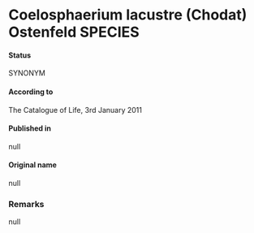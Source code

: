 # Coelosphaerium lacustre (Chodat) Ostenfeld SPECIES

#### Status
SYNONYM

#### According to
The Catalogue of Life, 3rd January 2011

#### Published in
null

#### Original name
null

### Remarks
null